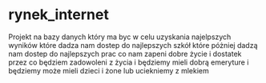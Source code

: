 # rynek_internet
Projekt na bazy danych który ma byc w celu uzyskania najelpszych wyników które dadza nam dostep do najlepszych szkół które póżniej dadzą nam dostep do najlepszych prac co nam zapeni dobre życie i dostatek przez co będziem zadowoleni z życia i będziemy mieli dobrą emeryture i będziemy może mieli dzieci i żone lub uciekniemy z mlekiem 
